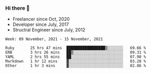 ### Hi there 👋

- Freelancer since Oct, 2020
- Developer since July, 2017
- Structral Engineer since July, 2012

<!--START_SECTION:waka-->
```text
Week: 09 November, 2021 - 15 November, 2021

Ruby       25 hrs 47 mins  █████████████████▒░░░░░░░   69.66 % 
ERB        3 hrs 26 mins   ██▒░░░░░░░░░░░░░░░░░░░░░░   09.31 % 
YAML       2 hrs 55 mins   ██░░░░░░░░░░░░░░░░░░░░░░░   07.90 % 
Markdown   1 hr 12 mins    ▓░░░░░░░░░░░░░░░░░░░░░░░░   03.28 % 
Other      1 hr 3 mins     ▓░░░░░░░░░░░░░░░░░░░░░░░░   02.86 % 
```
<!--END_SECTION:waka-->
